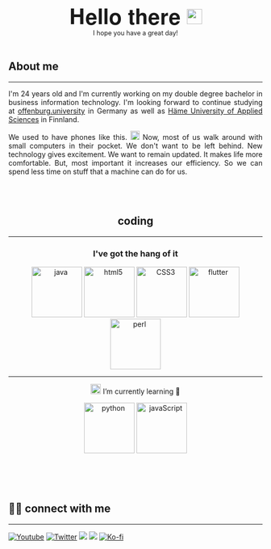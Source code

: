 <div align="center">
    <p style="font-size: 3em; margin: 0px;"> 𝐇𝐞𝐥𝐥𝐨 𝐭𝐡𝐞𝐫𝐞 <img src="https://i.gifer.com/Wczc.gif" width="30px"></p>
    <small style="font-size: 0.9em;">I hope you have a great day!</small>
    <br>
    <br>
</div>

## About me
___

<p align="justify">
I'm 24 years old and I'm currently working on my double degree bachelor in business information technology. I'm looking forward to continue studying at <a href="https://www.hs-offenburg.de/">offenburg.university</a> in Germany as well as <a href="https://www.hamk.fi/">Häme University of Applied Sciences</a> in Finnland. 
</p>
<p align="justify">
We used to have phones like this. <img src="https://cdn.iconscout.com/icon/free/png-256/nokia-61-plus-back-1411873-1194362.png" alt="java" width="18px"> Now, most of us walk around with small computers in their pocket. We don't want to be left behind. New technology gives excitement. We want to remain updated. It makes life more comfortable. But, most important it increases our efficiency. So we can spend less time on stuff that a machine can do for us.
<p>
<br>
<br>


<div align="center">

## coding
___




### I've got the hang of it

[<img src="https://cdn.iconscout.com/icon/free/png-128/java-2038875-1720088.png" alt="java" width="100">](https://docs.oracle.com/en/java/)
[<img src="https://cdn.iconscout.com/icon/free/png-256/html-3628838-3030115.png" alt="html5" width="100">](https://www.w3.org/)
[<img src="https://cdn.iconscout.com/icon/free/png-256/css3-11-1175239.png" alt="CSS3" width="100">](https://www.w3.org/)
[<img src="https://cdn.iconscout.com/icon/free/png-256/flutter-3628777-3030139.png" alt="flutter" width="100">](https://flutter.dev/)
[<img src="https://cdn.iconscout.com/icon/free/png-256/perl-5-458165.png" alt="perl" width="100">](https://www.perl.org/)



</div>

___

<div align="center">

<img src="https://i.gifer.com/ZZ5H.gif" width=20> I’m currently learning 🌱

[<img src="https://cdn.iconscout.com/icon/free/png-256/python-20-1175115.png" alt="python" width="100">](https://www.python.org/)
[<img src="https://cdn.iconscout.com/icon/free/png-256/javascript-2038874-1720087.png" alt="javaScript" width="100">](https://isp.netscape.com/)



</div>

<br>
<br>
<br>

## 🙋‍♂️ connect with me

___

<p align="left">
  <a href="https://www.youtube.com/channel/UCeIfMs87Sr-cBYApjLz8URg"><img alt="Youtube" title="Youtube" src="https://img.shields.io/badge/-YouTube-red?style=for-the-badge&logo=youtube&logoColor=white"/></a>
  <!--<a href="https://www.linkedin.com/in/jonah-lawrence/"><img alt="LinkedIn" title="LinkedIn" src="https://img.shields.io/badge/-LinkedIn-0077B5?style=for-the-badge&logo=linkedin&logoColor=white"/></a>-->
  <a href="https://twitter.com/DenverCoder1"><img alt="Twitter" title="Twitter" src="https://img.shields.io/badge/-Twitter-1DA1F2?style=for-the-badge&logo=twitter&logoColor=white"/></a>
  <!-- <a href="https://www.reddit.com/user/denvercoder1/"><img alt="Reddit" title="Reddit" src="https://img.shields.io/badge/-Reddit-FF5700?style=for-the-badge&logo=reddit&logoColor=white"/></a> -->
  <a href="https://jonahlawrence.hashnode.dev/"><img src="https://img.shields.io/badge/Hashnode-%232962FF.svg?&style=for-the-badge&logo=hashnode&logoColor=white"></a>
  <a href="https://dev.to/denvercoder1"><img src="https://img.shields.io/badge/DEV.TO-%230A0A0A.svg?&style=for-the-badge&logo=dev.to&logoColor=white"></a>
  <a href="https://ko-fi.com/jlawrence"><img alt="Ko-fi" title="By me a coffee" src="https://img.shields.io/badge/-Buy%20me%20a%20coffee-FF5E5B?style=for-the-badge&logo=ko-fi&logoColor=white"/></a>
</p>
